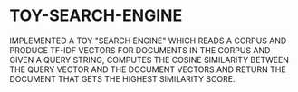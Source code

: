 # TOY-SEARCH-ENGINE
IMPLEMENTED A TOY "SEARCH ENGINE" WHICH READS A CORPUS AND PRODUCE TF-IDF VECTORS FOR DOCUMENTS IN THE CORPUS AND GIVEN A QUERY STRING, COMPUTES THE COSINE SIMILARITY BETWEEN THE QUERY VECTOR AND THE DOCUMENT VECTORS AND  RETURN THE DOCUMENT THAT GETS THE HIGHEST SIMILARITY SCORE.
